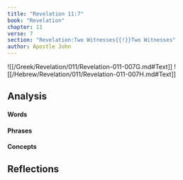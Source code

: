 ```yaml
---
title: "Revelation 11:7"
book: "Revelation"
chapter: 11
verse: 7
section: "Revelation:Two Witnesses{{!}}Two Witnesses"
author: Apostle John
---
```

![[/Greek/Revelation/011/Revelation-011-007G.md#Text]]
![[/Hebrew/Revelation/011/Revelation-011-007H.md#Text]]

## Analysis

#### Words

#### Phrases

#### Concepts

## Reflections
